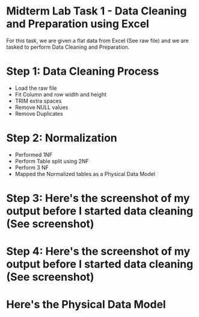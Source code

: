 # Midterm Lab Task 1 - Data Cleaning and Preparation using Excel
For this task, we are given a flat data from Excel (See raw file) and we are tasked to perform Data Cleaning and Preparation.
# Step 1: Data Cleaning Process
- Load the raw file
- Fit Column and row width and height
- TRIM extra spaces
- Remove NULL values
- Remove Duplicates
# Step 2: Normalization
- Performed 1NF
- Perform Table split using 2NF
- Perform 3 NF
- Mapped the Normalized tables as a Physical Data Model
# Step 3: Here's the screenshot of my output before I started data cleaning (See screenshot)
# Step 4: Here's the screenshot of my output before I started data cleaning (See screenshot)
# Here's the Physical Data Model
